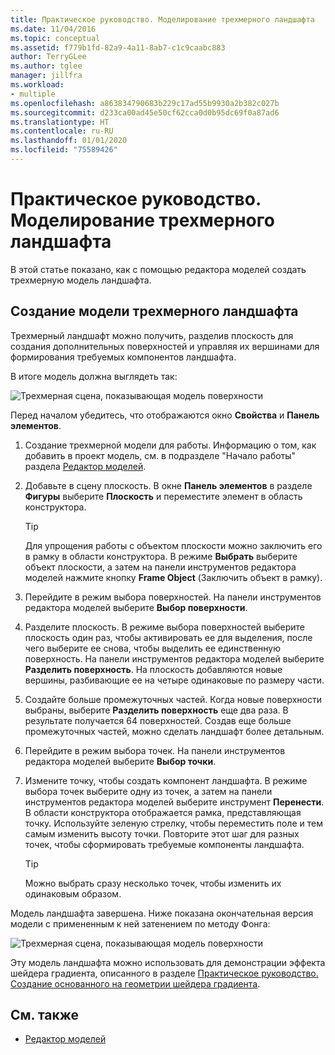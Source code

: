 ```yaml
---
title: Практическое руководство. Моделирование трехмерного ландшафта
ms.date: 11/04/2016
ms.topic: conceptual
ms.assetid: f779b1fd-82a9-4a11-8ab7-c1c9caabc883
author: TerryGLee
ms.author: tglee
manager: jillfra
ms.workload:
- multiple
ms.openlocfilehash: a863834790683b229c17ad55b9930a2b382c027b
ms.sourcegitcommit: d233ca00ad45e50cf62cca0d0b95dc69f0a87ad6
ms.translationtype: HT
ms.contentlocale: ru-RU
ms.lasthandoff: 01/01/2020
ms.locfileid: "75589426"
---
```

# <a name="how-to-model-3d-terrain"></a>Практическое руководство. Моделирование трехмерного ландшафта

В этой статье показано, как с помощью редактора моделей создать трехмерную модель ландшафта.

## <a name="create-a-3d-terrain-model"></a>Создание модели трехмерного ландшафта

Трехмерный ландшафт можно получить, разделив плоскость для создания дополнительных поверхностей и управляя их вершинами для формирования требуемых компонентов ландшафта.

В итоге модель должна выглядеть так:

![Трехмерная сцена, показывающая модель поверхности](../designers/media/digit-terrain-model.png)

Перед началом убедитесь, что отображаются окно **Свойства** и **Панель элементов**.

1. Создание трехмерной модели для работы. Информацию о том, как добавить в проект модель, см. в подразделе "Начало работы" раздела [Редактор моделей](../designers/model-editor.md).

2. Добавьте в сцену плоскость. В окне **Панель элементов** в разделе **Фигуры** выберите **Плоскость** и переместите элемент в область конструктора.

    > [!TIP]
    > Для упрощения работы с объектом плоскости можно заключить его в рамку в области конструктора. В режиме **Выбрать** выберите объект плоскости, а затем на панели инструментов редактора моделей нажмите кнопку **Frame Object** (Заключить объект в рамку).

3. Перейдите в режим выбора поверхностей. На панели инструментов редактора моделей выберите **Выбор поверхности**.

4. Разделите плоскость. В режиме выбора поверхностей выберите плоскость один раз, чтобы активировать ее для выделения, после чего выберите ее снова, чтобы выделить ее единственную поверхность. На панели инструментов редактора моделей выберите **Разделить поверхность**. На плоскость добавляются новые вершины, разбивающие ее на четыре одинаковые по размеру части.

5. Создайте больше промежуточных частей. Когда новые поверхности выбраны, выберите **Разделить поверхность** еще два раза. В результате получается 64 поверхностей. Создав еще больше промежуточных частей, можно сделать ландшафт более детальным.

6. Перейдите в режим выбора точек. На панели инструментов редактора моделей выберите **Выбор точки**.

7. Измените точку, чтобы создать компонент ландшафта. В режиме выбора точек выберите одну из точек, а затем на панели инструментов редактора моделей выберите инструмент **Перенести**. В области конструктора отображается рамка, представляющая точку. Используйте зеленую стрелку, чтобы переместить поле и тем самым изменить высоту точки. Повторите этот шаг для разных точек, чтобы сформировать требуемые компоненты ландшафта.

    > [!TIP]
    > Можно выбрать сразу несколько точек, чтобы изменить их одинаковым образом.

Модель ландшафта завершена. Ниже показана окончательная версия модели с примененным к ней затенением по методу Фонга:

![Трехмерная сцена, показывающая модель поверхности](../designers/media/digit-terrain-model.png)

Эту модель ландшафта можно использовать для демонстрации эффекта шейдера градиента, описанного в разделе [Практическое руководство. Создание основанного на геометрии шейдера градиента](../designers/how-to-create-a-geometry-based-gradient-shader.md).

## <a name="see-also"></a>См. также

- [Редактор моделей](../designers/model-editor.md)
